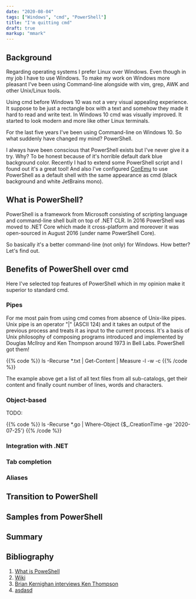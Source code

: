 ```yaml
---
date: "2020-08-04"
tags: ["Windows", "cmd", "PowerShell"]
title: "I'm quitting cmd"
draft: true
markup: "mmark"
---
```


## Background
Regarding operating systems I prefer Linux over Windows. Even though in my job I
have to use Windows. To make my work on Windows more pleasant I've been 
using Command-line alongside with vim, grep, AWK and other Unix/Linux tools.

Using cmd before Windows 10 was not a very visual appealing experience. It
suppose to be just a rectangle box with a text and somehow they made it hard to
read and write text. In Windows 10 cmd was visually improved. It started to
look modern and more like other Linux terminals.

For the last five years I've been using Command-line on Windows 10. 
So what suddenly have changed my mind? PowerShell. 

I always have been conscious that PowerShell exists but I've never give it a
try. Why? To be honest because of it's horrible default dark blue background color.
Recently I had to extend some PowerShell script and I found out it's a great
tool! And also I've configured [ConEmu](https://conemu.github.io/) to use
PowerShell as a default shell with the same appearance as cmd (black
background and white JetBrains mono).


## What is PowerShell?

PowerShell is a framework from Microsoft consisting of scripting language and
command-line shell built on top of .NET CLR. In 2016 PowerShell was moved to
.NET Core which made it cross-platform and moreover it was open-sourced in
August 2016 (under name PowerShell Core).

So basically it's a better command-line (not only) for Windows. How better?
Let's find out.


## Benefits of PowerShell over cmd

Here I've selected top features of PowerShell which in my opinion make it
superior to standard cmd.

### Pipes

For me most pain from using cmd comes from absence of Unix-like pipes. Unix
pipe is an operator "|" (ASCII 124) and it takes an output of the previous
process and treats it as input to the current process. It's a basis of Unix
philosophy of composing programs introduced and implemented by Douglas Mcllroy
and Ken Thompson around 1973 in Bell Labs. PowerShell got them!

{{% code %}}
ls -Recurse *.txt | Get-Content | Measure -l -w -c
{{% /code %}}

The example above get a list of all text files from all sub-catalogs, get their
content and finally count number of lines, words and characters.

### Object-based 
TODO:

{{% code %}}
ls -Recurse *.go | Where-Object {$_.CreationTime -ge '2020-07-25'}
{{% /code %}}

### Integration with .NET

### Tab completion

### Aliases

## Transition to PowerShell

## Samples from PowerShell

## Summary


## Bibliography

1. [What is PoweShell](https://docs.microsoft.com/en-us/powershell/scripting/overview?view=powershell-7)
2. [Wiki](https://en.wikipedia.org/wiki/PowerShell)
3. [Brian Kernighan interviews Ken Thompson](https://www.youtube.com/watch?v=EY6q5dv_B-o)
4. [asdasd](asdd)


